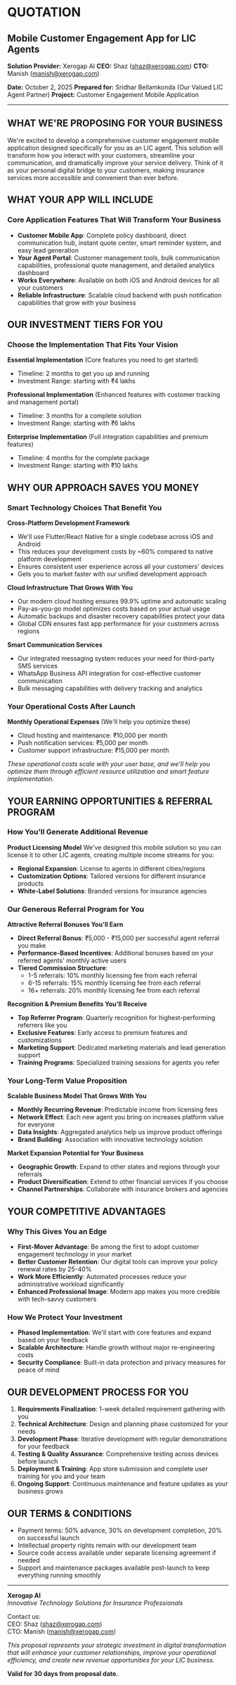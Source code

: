 # QUOTATION
## Mobile Customer Engagement App for LIC Agents

**Solution Provider:** Xerogap AI
**CEO:** Shaz (shaz@xerogap.com)
**CTO:** Manish (manish@xerogap.com)

**Date:** October 2, 2025
**Prepared for:** Sridhar Bellamkonda (Our Valued LIC Agent Partner)
**Project:** Customer Engagement Mobile Application

---

## WHAT WE'RE PROPOSING FOR YOUR BUSINESS

We're excited to develop a comprehensive customer engagement mobile application designed specifically for you as an LIC agent. This solution will transform how you interact with your customers, streamline your communication, and dramatically improve your service delivery. Think of it as your personal digital bridge to your customers, making insurance services more accessible and convenient than ever before.

## WHAT YOUR APP WILL INCLUDE

### Core Application Features That Will Transform Your Business
- **Customer Mobile App**: Complete policy dashboard, direct communication hub, instant quote center, smart reminder system, and easy lead generation
- **Your Agent Portal**: Customer management tools, bulk communication capabilities, professional quote management, and detailed analytics dashboard
- **Works Everywhere**: Available on both iOS and Android devices for all your customers
- **Reliable Infrastructure**: Scalable cloud backend with push notification capabilities that grow with your business

## OUR INVESTMENT TIERS FOR YOU

### Choose the Implementation That Fits Your Vision
**Essential Implementation** (Core features you need to get started)
- Timeline: 2 months to get you up and running
- Investment Range: starting with ₹4 lakhs

**Professional Implementation** (Enhanced features with customer tracking and management portal)
- Timeline: 3 months for a complete solution
- Investment Range: starting with ₹6 lakhs

**Enterprise Implementation** (Full integration capabilities and premium features)
- Timeline: 4 months for the complete package
- Investment Range: starting with ₹10 lakhs

## WHY OUR APPROACH SAVES YOU MONEY

### Smart Technology Choices That Benefit You
**Cross-Platform Development Framework**
- We'll use Flutter/React Native for a single codebase across iOS and Android
- This reduces your development costs by ~60% compared to native platform development
- Ensures consistent user experience across all your customers' devices
- Gets you to market faster with our unified development approach

**Cloud Infrastructure That Grows With You**
- Our modern cloud hosting ensures 99.9% uptime and automatic scaling
- Pay-as-you-go model optimizes costs based on your actual usage
- Automatic backups and disaster recovery capabilities protect your data
- Global CDN ensures fast app performance for your customers across regions

**Smart Communication Services**
- Our integrated messaging system reduces your need for third-party SMS services
- WhatsApp Business API integration for cost-effective customer communication
- Bulk messaging capabilities with delivery tracking and analytics

### Your Operational Costs After Launch
**Monthly Operational Expenses** (We'll help you optimize these)
- Cloud hosting and maintenance: ₹10,000 per month
- Push notification services: ₹5,000 per month
- Customer support infrastructure: ₹15,000 per month

*These operational costs scale with your user base, and we'll help you optimize them through efficient resource utilization and smart feature implementation.*

## YOUR EARNING OPPORTUNITIES & REFERRAL PROGRAM

### How You'll Generate Additional Revenue

**Product Licensing Model**
We've designed this mobile solution so you can license it to other LIC agents, creating multiple income streams for you:

- **Regional Expansion**: License to agents in different cities/regions
- **Customization Options**: Tailored versions for different insurance products
- **White-Label Solutions**: Branded versions for insurance agencies

### Our Generous Referral Program for You

**Attractive Referral Bonuses You'll Earn**
- **Direct Referral Bonus**: ₹5,000 - ₹15,000 per successful agent referral you make
- **Performance-Based Incentives**: Additional bonuses based on your referred agents' monthly active users
- **Tiered Commission Structure**:
  - 1-5 referrals: 10% monthly licensing fee from each referral
  - 6-15 referrals: 15% monthly licensing fee from each referral
  - 16+ referrals: 20% monthly licensing fee from each referral

**Recognition & Premium Benefits You'll Receive**
- **Top Referrer Program**: Quarterly recognition for highest-performing referrers like you
- **Exclusive Features**: Early access to premium features and customizations
- **Marketing Support**: Dedicated marketing materials and lead generation support
- **Training Programs**: Specialized training sessions for agents you refer

### Your Long-Term Value Proposition

**Scalable Business Model That Grows With You**
- **Monthly Recurring Revenue**: Predictable income from licensing fees
- **Network Effect**: Each new agent you bring on increases platform value for everyone
- **Data Insights**: Aggregated analytics help us improve product offerings
- **Brand Building**: Association with innovative technology solution

**Market Expansion Potential for Your Business**
- **Geographic Growth**: Expand to other states and regions through your referrals
- **Product Diversification**: Extend to other financial services if you choose
- **Channel Partnerships**: Collaborate with insurance brokers and agencies

## YOUR COMPETITIVE ADVANTAGES

### Why This Gives You an Edge
- **First-Mover Advantage**: Be among the first to adopt customer engagement technology in your market
- **Better Customer Retention**: Our digital tools can improve your policy renewal rates by 25-40%
- **Work More Efficiently**: Automated processes reduce your administrative workload significantly
- **Enhanced Professional Image**: Modern app makes you more credible with tech-savvy customers

### How We Protect Your Investment
- **Phased Implementation**: We'll start with core features and expand based on your feedback
- **Scalable Architecture**: Handle growth without major re-engineering costs
- **Security Compliance**: Built-in data protection and privacy measures for peace of mind

## OUR DEVELOPMENT PROCESS FOR YOU

1. **Requirements Finalization**: 1-week detailed requirement gathering with you
2. **Technical Architecture**: Design and planning phase customized for your needs
3. **Development Phase**: Iterative development with regular demonstrations for your feedback
4. **Testing & Quality Assurance**: Comprehensive testing across devices before launch
5. **Deployment & Training**: App store submission and complete user training for you and your team
6. **Ongoing Support**: Continuous maintenance and feature updates as your business grows

## OUR TERMS & CONDITIONS

- Payment terms: 50% advance, 30% on development completion, 20% on successful launch
- Intellectual property rights remain with our development team
- Source code access available under separate licensing agreement if needed
- Support and maintenance packages available post-launch to keep everything running smoothly

---

**Xerogap AI**  
*Innovative Technology Solutions for Insurance Professionals*

Contact us:  
CEO: Shaz (shaz@xerogap.com)  
CTO: Manish (manish@xerogap.com)

*This proposal represents your strategic investment in digital transformation that will enhance your customer relationships, improve your operational efficiency, and create new revenue opportunities for your LIC business.*

**Valid for 30 days from proposal date.**
